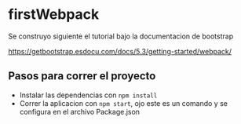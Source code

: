 # firstWebpack

Se construyo siguiente el tutorial bajo la documentacion de bootstrap

https://getbootstrap.esdocu.com/docs/5.3/getting-started/webpack/

## Pasos para correr el proyecto
* Instalar las dependencias con `npm install`
* Correr la aplicacion con `npm start`, ojo este es un comando y se configura en el archivo Package.json
